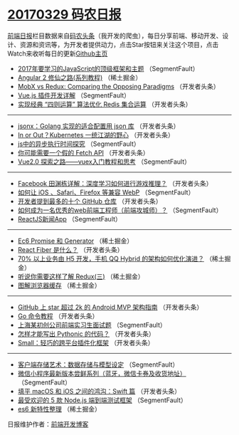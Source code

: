 # [20170329 码农日报](29.md)

[前端日报](https://qdkfweb.cn/c/news)栏目数据来自[码农头条](https://toutiao.qdkfweb.cn/)（我开发的爬虫），每日分享前端、移动开发、设计、资源和资讯等，为开发者提供动力，点击Star按钮来关注这个项目，点击Watch来收听每日的更新[Github主页](https://github.com/kujian/frontendDaily)
* [2017年要学习的JavaScript的顶级框架和主题](https://toutiao.qdkfweb.cn/32404.html) （SegmentFault）
* [Angular 2 修仙之路(系列教程)](https://toutiao.qdkfweb.cn/32418.html) （稀土掘金）
* [MobX vs Redux: Comparing the Opposing Paradigms](https://toutiao.qdkfweb.cn/32447.html) （开发者头条）
* [Vue.js 插件开发详解](https://toutiao.qdkfweb.cn/32406.html) （SegmentFault）
* [实现经典 “四则运算” 算法优化 Redis 集合运算](https://toutiao.qdkfweb.cn/32445.html) （开发者头条）

***
* [jsonx：Golang 实现的适合配置用 json 库](https://toutiao.qdkfweb.cn/32437.html) （开发者头条）
* [In or Out？Kubernetes 一统江湖的野心](https://toutiao.qdkfweb.cn/32438.html) （开发者头条）
* [js中的异步执行时间探究](https://toutiao.qdkfweb.cn/32401.html) （SegmentFault）
* [你可能需要一个假的 Fetch API](https://toutiao.qdkfweb.cn/32440.html) （开发者头条）
* [Vue2.0 探索之路——vuex入门教程和思考](https://toutiao.qdkfweb.cn/32402.html) （SegmentFault）

***
* [Facebook 田渊栋详解：深度学习如何进行游戏推理？](https://toutiao.qdkfweb.cn/32430.html) （开发者头条）
* [如何让 iOS 、Safari、Firefox 等兼容 WebP](https://toutiao.qdkfweb.cn/32403.html) （SegmentFault）
* [开发者提到最多的十个 GitHub 仓库](https://toutiao.qdkfweb.cn/32426.html) （开发者头条）
* [如何成为一名优秀的web前端工程师（前端攻城师）？](https://toutiao.qdkfweb.cn/32405.html) （SegmentFault）
* [ReactJS新闻App](https://toutiao.qdkfweb.cn/32395.html) （SegmentFault）

***
* [Ec6 Promise 和 Generator](https://toutiao.qdkfweb.cn/32417.html) （稀土掘金）
* [React Fiber 是什么？](https://toutiao.qdkfweb.cn/32436.html) （开发者头条）
* [70% 以上业务由 H5 开发，手机 QQ Hybrid 的架构如何优化演进？](https://toutiao.qdkfweb.cn/32420.html) （稀土掘金）
* [听说你需要这样了解 Redux(三)](https://toutiao.qdkfweb.cn/32421.html) （稀土掘金）
* [图解浏览器缓存](https://toutiao.qdkfweb.cn/32422.html) （稀土掘金）

***
* [GitHub 上 star 超过 2k 的 Android MVP 架构指南](https://toutiao.qdkfweb.cn/32429.html) （开发者头条）
* [Go 命令教程](https://toutiao.qdkfweb.cn/32428.html) （开发者头条）
* [上海某初创公司前端实习生面试题](https://toutiao.qdkfweb.cn/32394.html) （SegmentFault）
* [怎样才能写出 Pythonic 的代码？](https://toutiao.qdkfweb.cn/32443.html) （开发者头条）
* [Small：轻巧的跨平台插件化框架](https://toutiao.qdkfweb.cn/32444.html) （开发者头条）

***
* [客户端存储艺术：数据存储与模型设定](https://toutiao.qdkfweb.cn/32396.html) （SegmentFault）
* [微信小程序最新版本尝鲜系列（蓝牙，微信卡券及收货地址）](https://toutiao.qdkfweb.cn/32397.html) （SegmentFault）
* [填平 macOS 和 iOS 之间的鸿沟：Swift 篇](https://toutiao.qdkfweb.cn/32446.html) （开发者头条）
* [最受欢迎的 5 款 Node.js 端到端测试框架](https://toutiao.qdkfweb.cn/32398.html) （SegmentFault）
* [es6 新特性整理](https://toutiao.qdkfweb.cn/32419.html) （稀土掘金）

日报维护作者：[前端开发博客](https://qdkfweb.cn/) 